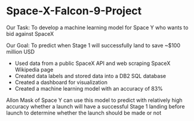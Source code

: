 # Space-X-Falcon-9-Project

Our Task: To develop a machine learning model for Space Y who wants to bid against SpaceX

Our Goal: To predict when Stage 1 will successfully land to save ~$100 million USD

- Used data from a public SpaceX API and web scraping SpaceX Wikipedia page
- Created data labels and stored data into a DB2 SQL database
- Created a dashboard for visualization
- Created a machine learning model with an accuracy of 83%

Allon Mask of Space Y can use this model to predict with relatively high accuracy whether a launch will have a successful Stage 1 landing before launch to determine whether the launch should be made or not
